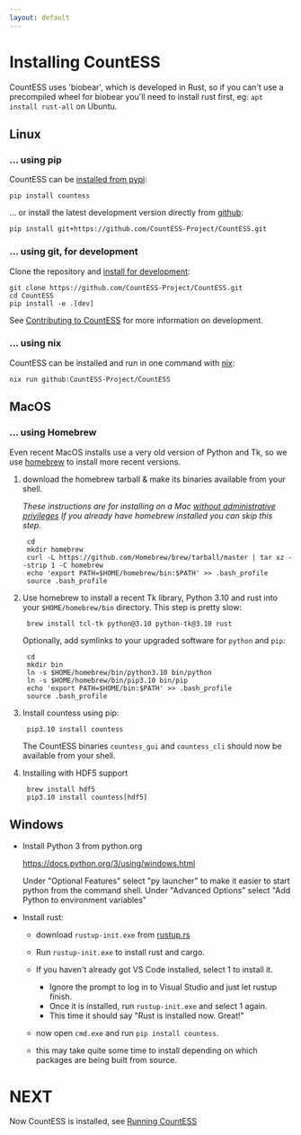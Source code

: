 ```yaml
---
layout: default
---
```


# Installing CountESS

CountESS uses 'biobear', which is developed in Rust, so if you can't use a precompiled wheel
for biobear you'll need to install rust first, eg: `apt install rust-all` on Ubuntu.

## Linux

### ... using pip

CountESS can be [installed from pypi](https://pypi.org/project/countess/):

    pip install countess

... or install the latest development version directly from [github](https://github.com/):

    pip install git+https://github.com/CountESS-Project/CountESS.git

### ... using git, for development

Clone the repository and [install for development](https://pip.pypa.io/en/stable/cli/pip_install/#cmdoption-e):

    git clone https://github.com/CountESS-Project/CountESS.git
    cd CountESS
    pip install -e .[dev]

See [Contributing to CountESS](../contributing/) for more information on development.

### ... using nix

CountESS can be installed and run in one command with
[nix](https://nixos.org/):

    nix run github:CountESS-Project/CountESS

## MacOS

### ... using Homebrew

Even recent MacOS installs use a very old version of Python and Tk, so
we use [homebrew](https://brew.sh/) to install more recent versions.

1. download the homebrew tarball & make its binaries available from your shell.

   *These instructions are for installing on a Mac
   [without administrative privileges](https://docs.brew.sh/Installation#untar-anywhere-unsupported)
   If you already have homebrew installed you can skip this step.*

        cd
        mkdir homebrew
        curl -L https://github.com/Homebrew/brew/tarball/master | tar xz --strip 1 -C homebrew
        echo 'export PATH=$HOME/homebrew/bin:$PATH' >> .bash_profile
        source .bash_profile

2. Use homebrew to install a recent Tk library, Python 3.10 and rust
   into your `$HOME/homebrew/bin` directory.  This step is pretty slow:

        brew install tcl-tk python@3.10 python-tk@3.10 rust

   Optionally, add symlinks to your upgraded software for `python` and `pip`:

        cd
        mkdir bin
        ln -s $HOME/homebrew/bin/python3.10 bin/python
        ln -s $HOME/homebrew/bin/pip3.10 bin/pip
        echo 'export PATH=$HOME/bin:$PATH' >> .bash_profile
        source .bash_profile

3. Install countess using pip:

        pip3.10 install countess

   The CountESS binaries `countess_gui` and `countess_cli` should now be available from your shell.

4. Installing with HDF5 support

        brew install hdf5
        pip3.10 install countess[hdf5]


## Windows

* Install Python 3 from python.org

  https://docs.python.org/3/using/windows.html

  Under "Optional Features" select "py launcher" to make it easier to start python from the command shell.
  Under "Advanced Options" select "Add Python to environment variables"

* Install rust:

  * download `rustup-init.exe` from [rustup.rs](https://rustup.rs/)

  * Run `rustup-init.exe` to install rust and cargo.

  * If you haven't already got VS Code installed, select 1 to install it.

    * Ignore the prompt to log in to Visual Studio and just let rustup finish.
    * Once it is installed, run `rustup-init.exe` and select 1 again.
    * This time it should say "Rust is installed now. Great!" 

  * now open `cmd.exe` and run `pip install countess`.

  * this may take quite some time to install depending on
    which packages are being built from source.
   
# NEXT

Now CountESS is installed, see [Running CountESS](../running-countess/)
